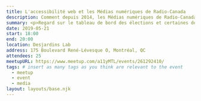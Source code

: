 ```yaml
---
title: L'accessibilité web et les Médias numériques de Radio-Canada
description: Comment depuis 2014, les Médias numériques de Radio-Canada ont-ils mis l’accessibilité au premier plan ? Dominique Gagné, directrice Intelligence d’affaires aux Médias numériques de Radio-Canada, expliquera les différentes stratégies déployées pour engager la direction et les artisans vers l’atteinte du niveau AA du WCAG 2.0. L'approche développée par Radio-Canada.ca pour le tableau de bord des élections et certaines des fonctionnalités innovantes implantées dans les applications mobiles de Radio-Canada seront présentées par Véronique Leclerc, première développeuse, et Carolina Crespo, première analyste en assurance qualité.
summary: <p>Regard sur le tableau de bord des élections et certaines des fonctionnalités innovantes implantées dans les applications mobiles de Radio-Canada.</p>
date: 2019-05-21
start: 18:00
end: 20:00
location: Desjardins Lab
address: 175 Boulevard René-Lévesque O, Montréal, QC
attendees: 25
meetupURL: https://www.meetup.com/a11yMTL/events/261292410/
tags: # insert as many tags as you think are relevant to the event
  - meetup
  - event
  - media
layout: layouts/base.njk
---
```

